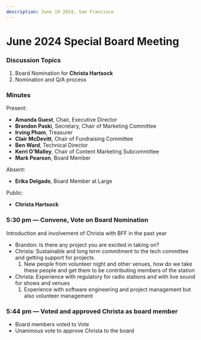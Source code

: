 ```yaml
---
description: June 19 2024, San Francisco
---
```


# June 2024 Special Board Meeting

### Discussion Topics <a href="#gh90gq7a3ij6" id="gh90gq7a3ij6"></a>

1. Board Nomination for **Christa Hartsock**
2. Nomination and Q/A process

### Minutes <a href="#zdlkpcfvvx1" id="zdlkpcfvvx1"></a>

Present:

* **Amanda Guest**, Chair, Executive Director
* **Brandon Paski**, Secretary, Chair of Marketing Committee
* **Irving Pham**, Treasurer
* **Clair McDevitt**, Chair of Fundraising Committee
* **Ben Ward**, Technical Director
* **Kerri O’Malley**, Chair of Content Marketing Subcommittee
* **Mark Pearson**, Board Member

Absent:

* **Erika Delgado**, Board Member at Large

Public:

* **Christa Hartsock**

### 5:30 pm — Convene, Vote on Board Nomination <a href="#byvicgateta6" id="byvicgateta6"></a>

Introduction and involvement of Christa with BFF in the past year

* Brandon: Is there any project you are excited in taking on?
* Christa: Sustainable and long term commitment to the tech committee and getting support for projects
  1. New people from volunteer night and other venues, how do we take these people and get them to be contributing members of the station
* Christa: Experience with regulatory for radio stations and with live sound for shows and venues
  1. Experience with software engineering and project management but also volunteer management

### 5:44 pm — Voted and approved Christa as board member <a href="#sv90rdhmfbje" id="sv90rdhmfbje"></a>

* Board members voted to Vote
* Unanimous vote to approve Christa to the board
